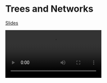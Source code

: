 # Trees and Networks

[Slides](cdn://slides/12-TreesAndNetworks.pdf)

![videoplayer](cdn://video/lecture016.mp4)
